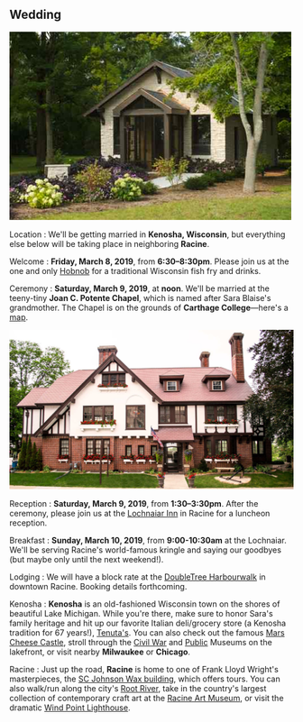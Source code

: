 ## Wedding

<img src="/images/chapel.jpg" class="inset" />

Location
: We'll be getting married in **Kenosha, Wisconsin**, but everything else below will be taking place in neighboring **Racine**.

Welcome
: **Friday, March 8, 2019**, from **6:30–8:30pm**. Please join us at the one and only [Hobnob](https://www.thehobnob.com/) for a traditional Wisconsin fish fry and drinks.

Ceremony
: **Saturday, March 9, 2019**, at **noon**. We'll be married at the teeny-tiny **Joan C. Potente Chapel**, which is named after Sara Blaise's grandmother. The Chapel is on the grounds of **Carthage College**—here's a [map](https://www.carthage.edu/live/files/3314-campus-map-flat-versionpdf).

<img src="/images/lochnaiar.jpg" class="inset" />

Reception
: **Saturday, March 9, 2019**, from **1:30–3:30pm**. After the ceremony, please join us at the [Lochnaiar Inn](https://www.lochnaiarinn.com/) in Racine for a luncheon reception.

Breakfast
: **Sunday, March 10, 2019**, from **9:00-10:30am** at the Lochnaiar. We'll be serving Racine's world-famous kringle and saying our goodbyes (but maybe only until the next weekend!).

Lodging
: We will have a block rate at the [DoubleTree Harbourwalk](https://doubletree3.hilton.com/en/hotels/wisconsin/doubletree-by-hilton-hotel-racine-harbourwalk-RACGLDT/index.html) in downtown Racine. Booking details forthcoming.

Kenosha
: **Kenosha** is an old-fashioned Wisconsin town on the shores of beautiful Lake Michigan. While you're there, make sure to honor Sara's family heritage and hit up our favorite Italian deli/grocery store (a Kenosha tradition for 67 years!), [Tenuta's](http://www.tenutasdeli.com/). 
You can also check out the famous [Mars Cheese Castle](https://www.marscheese.com/), stroll through the [Civil War](https://museums.kenosha.org/civilwar/) and [Public](https://museums.kenosha.org/public/) Museums on the lakefront, or visit nearby **Milwaukee** or **Chicago**.

Racine
: Just up the road, **Racine** is home to one of Frank Lloyd Wright's masterpieces, the [SC Johnson Wax building](http://www.scjohnson.com/en/company/visiting.aspx), which offers tours. You can also walk/run along the city's [Root River](http://www.rootrivercouncil.org/experience-the-root/root-river-pathway/), take in the country's largest collection of contemporary craft art at the [Racine Art Museum](https://www.ramart.org/), or visit the dramatic [Wind Point Lighthouse](http://windpointlighthouse.org/).

